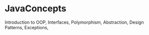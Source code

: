# JavaConcepts
Introduction to OOP, Interfaces, Polymorphism, Abstraction, Design Patterns, Exceptions, 
